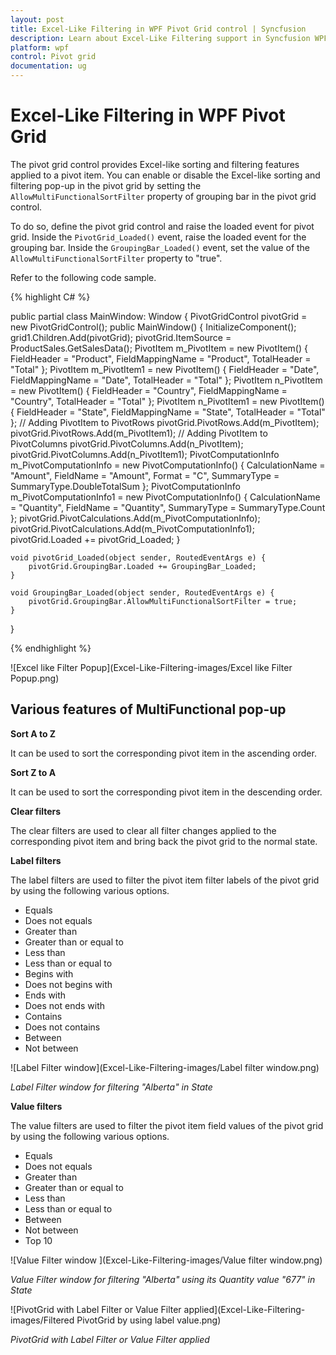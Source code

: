 ```yaml
---
layout: post
title: Excel-Like Filtering in WPF Pivot Grid control | Syncfusion
description: Learn about Excel-Like Filtering support in Syncfusion WPF Pivot Grid control, its elements and more.
platform: wpf
control: Pivot grid
documentation: ug
---
```


# Excel-Like Filtering in WPF Pivot Grid

The pivot grid control provides Excel-like sorting and filtering features applied to a pivot item. You can enable or disable the Excel-like sorting and filtering pop-up in the pivot grid by setting the `AllowMultiFunctionalSortFilter` property of grouping bar in the pivot grid control.

To do so, define the pivot grid control and raise the loaded event for pivot grid. Inside the `PivotGrid_Loaded()` event, raise the loaded event for the grouping bar. Inside the `GroupingBar_Loaded()` event, set the value of the `AllowMultiFunctionalSortFilter` property to "true".

Refer to the following code sample.

{% highlight C# %}

public partial class MainWindow: Window {
    PivotGridControl pivotGrid = new PivotGridControl();
    public MainWindow() {
        InitializeComponent();
        grid1.Children.Add(pivotGrid);
        pivotGrid.ItemSource = ProductSales.GetSalesData();
        PivotItem m_PivotItem = new PivotItem() {
            FieldHeader = "Product", FieldMappingName = "Product", TotalHeader = "Total"
        };
        PivotItem m_PivotItem1 = new PivotItem() {
            FieldHeader = "Date", FieldMappingName = "Date", TotalHeader = "Total"
        };
        PivotItem n_PivotItem = new PivotItem() {
            FieldHeader = "Country", FieldMappingName = "Country", TotalHeader = "Total"
        };
        PivotItem n_PivotItem1 = new PivotItem() {
            FieldHeader = "State", FieldMappingName = "State", TotalHeader = "Total"
        };
        // Adding PivotItem to PivotRows
        pivotGrid.PivotRows.Add(m_PivotItem);
        pivotGrid.PivotRows.Add(m_PivotItem1);
        // Adding PivotItem to PivotColumns
        pivotGrid.PivotColumns.Add(n_PivotItem);
        pivotGrid.PivotColumns.Add(n_PivotItem1);
        PivotComputationInfo m_PivotComputationInfo = new PivotComputationInfo() {
            CalculationName = "Amount", FieldName = "Amount", Format = "C", SummaryType = SummaryType.DoubleTotalSum
        };
        PivotComputationInfo m_PivotComputationInfo1 = new PivotComputationInfo() {
            CalculationName = "Quantity", FieldName = "Quantity", SummaryType = SummaryType.Count
        };
        pivotGrid.PivotCalculations.Add(m_PivotComputationInfo);
        pivotGrid.PivotCalculations.Add(m_PivotComputationInfo1);
        pivotGrid.Loaded += pivotGrid_Loaded;
    }

    void pivotGrid_Loaded(object sender, RoutedEventArgs e) {
        pivotGrid.GroupingBar.Loaded += GroupingBar_Loaded;
    }

    void GroupingBar_Loaded(object sender, RoutedEventArgs e) {
        pivotGrid.GroupingBar.AllowMultiFunctionalSortFilter = true;
    }
}

{% endhighlight %}

![Excel like Filter Popup](Excel-Like-Filtering-images/Excel like Filter Popup.png)

## Various features of MultiFunctional pop-up

**Sort A to Z**

It can be used to sort the corresponding pivot item in the ascending order.

**Sort Z to A**

It can be used to sort the corresponding pivot item in the descending order.

**Clear filters**

The clear filters are used to clear all filter changes applied to the corresponding pivot item and bring back the pivot grid to the normal state.

**Label filters**

The label filters are used to filter the pivot item filter labels of the pivot grid by using the following various options.

* Equals
* Does not equals
* Greater than
* Greater than or equal to
* Less than
* Less than or equal to
* Begins with
* Does not begins with
* Ends with
* Does not ends with
* Contains
* Does not contains
* Between
* Not between

![Label Filter window](Excel-Like-Filtering-images/Label filter window.png)

_Label Filter window for filtering "Alberta" in State_

**Value filters**

The value filters are used to filter the pivot item field values of the pivot grid by using the following various options.

* Equals
* Does not equals
* Greater than
* Greater than or equal to
* Less than
* Less than or equal to
* Between
* Not between
* Top 10

![Value Filter window ](Excel-Like-Filtering-images/Value filter window.png)

_Value Filter window for filtering "Alberta" using its Quantity value "677" in State_

![PivotGrid with Label Filter or Value Filter applied](Excel-Like-Filtering-images/Filtered PivotGrid by using label value.png)

_PivotGrid with Label Filter or Value Filter applied_
